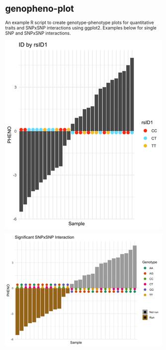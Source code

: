 # genopheno-plot

An example R script to create genotype-phenotype plots for quantitative traits and SNPxSNP interactions using ggplot2. Examples below for single SNP and SNPxSNP interactions.

![Single](https://raw.githubusercontent.com/anastasia-lucas/genopheno-plot/master/singleSNP.png)

![Interaction](https://raw.githubusercontent.com/anastasia-lucas/genopheno-plot/master/GxG.png)


